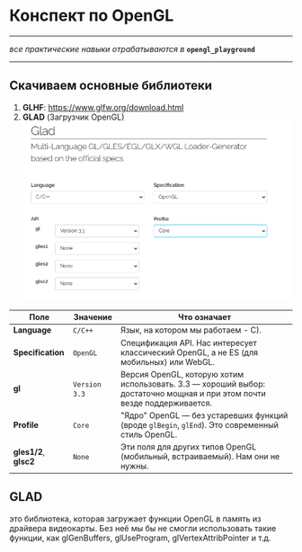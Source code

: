 # Конспект по OpenGL
---
*все практические навыки отрабатываются в* **`opengl_playground`**

---

## Скачиваем основные библиотеки
1. **GLHF**: https://www.glfw.org/download.html
2. **GLAD** (Загрузчик OpenGL)
![glad install settings](img/glad_inst.png)

| Поле                   | Значение      | Что означает                                                                                                                 |
| ---------------------- | ------------- | ---------------------------------------------------------------------------------------------------------------------------- |
| **Language**           | `C/C++`       | Язык, на котором мы работаем - C).                                                                          |
| **Specification**      | `OpenGL`      | Спецификация API. Нас интересует классический OpenGL, а не ES (для мобильных) или WebGL.                                     |
| **gl**                 | `Version 3.3` | Версия OpenGL, которую хотим использовать. 3.3 — хороший выбор: достаточно мощная и при этом почти везде поддерживается. |
| **Profile**            | `Core`        | "Ядро" OpenGL — без устаревших функций (вроде `glBegin`, `glEnd`). Это современный стиль OpenGL.                             |
| **gles1/2**, **glsc2** | `None`        | Эти поля для других типов OpenGL (мобильный, встраиваемый). Нам они не нужны.                                                |


## GLAD
 это библиотека, которая загружает функции OpenGL в память из драйвера видеокарты. Без неё мы бы не смогли использовать такие функции, как glGenBuffers, glUseProgram, glVertexAttribPointer и т.д.